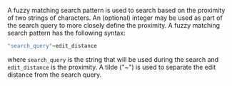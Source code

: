 A fuzzy matching search pattern is used to search based on the proximity
of two strings of characters. An (optional) integer may be used as part
of the search query to more closely define the proximity. A fuzzy
matching search pattern has the following syntax:

```ruby
"search_query"~edit_distance
```

where `search_query` is the string that will be used during the search
and `edit_distance` is the proximity. A tilde ("\~") is used to separate
the edit distance from the search query.
